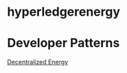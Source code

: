 # hyperledgerenergy


# Developer Patterns

[Decentralized Energy](https://github.com/IBM/Decentralized-Energy-Composer)
